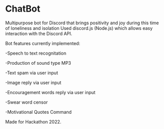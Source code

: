 # ChatBot
Multipurpose bot for Discord that brings positivity and joy during this time of loneliness and isolation
Used discord.js (Node.js) which allows easy interaction with the Discord API.



Bot features currently implemented:

-Speech to text recognitation 

-Production of sound type MP3

-Text spam via user input

-Image reply via user input

-Encouragement words reply via user input

-Swear word censor

-Motivational Quotes Command




Made for Hackathon 2022.

